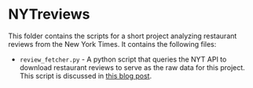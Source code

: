 # NYTreviews

This folder contains the scripts for a short project analyzing restaurant reviews from the New York Times. It contains the following files:

* `review_fetcher.py` - A python script that queries the NYT API to download restaurant reviews to serve as the raw data for this project.  This script is discussed in [this blog post](http://www.josephthurman.com/nytreviews1.html).
